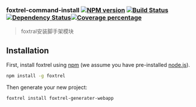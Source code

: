 ### foxtrel-command-install  [![NPM version][npm-image]][npm-url] [![Build Status][travis-image]][travis-url] [![Dependency Status][daviddm-image]][daviddm-url][![Coverage percentage][coveralls-image]][coveralls-url]
 > foxtral安装脚手架模块
 
 ## Installation
 
 First, install foxtrel using [npm](https://www.npmjs.com/) (we assume you have pre-installed [node.js](https://nodejs.org/)).
 
```bash
npm install -g foxtrel
```

Then generate your new project:

```bash
foxtrel install foxtrel-generater-webapp
```
 

 
 
 
 
[npm-image]: https://badge.fury.io/js/foxtrel-command-install.svg
[npm-url]: https://npmjs.org/package/foxtrel-command-install
[travis-image]: https://travis-ci.org/qzhongyou/foxtrel-command-install.svg?branch=master
[travis-url]: https://travis-ci.org/qzhongyou/foxtrel-command-install
[daviddm-image]: https://david-dm.org/qzhongyou/foxtrel-command-install.svg?theme=shields.io
[daviddm-url]: https://david-dm.org/qzhongyou/foxtrel-command-install
[coveralls-image]: https://coveralls.io/repos/qzhongyou/foxtrel-command-install/badge.svg
[coveralls-url]: https://coveralls.io/r/qzhongyou/foxtrel-command-install
